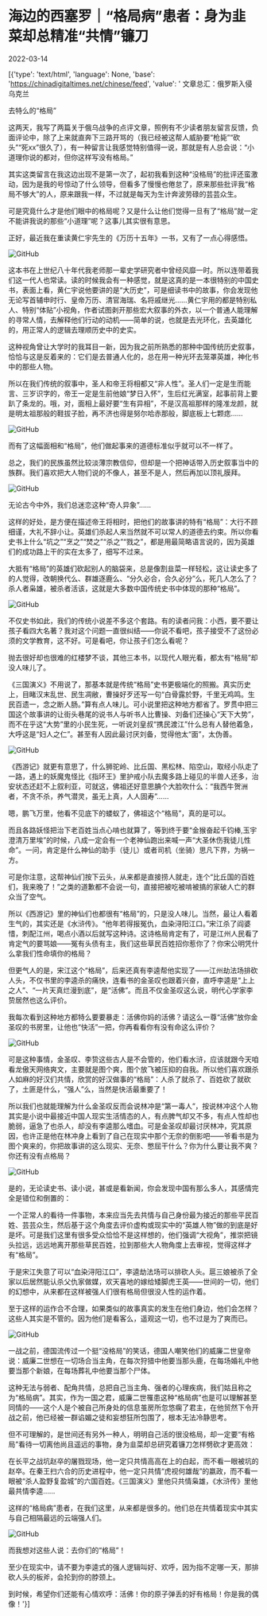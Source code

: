 # 海边的西塞罗｜“格局病”患者：身为韭菜却总精准“共情”镰刀

2022-03-14

[{'type': 'text/html', 'language': None, 'base': 'https://chinadigitaltimes.net/chinese/feed', 'value': ' 文章总汇：俄罗斯入侵乌克兰

去特么的“格局”

这两天，我写了两篇关于俄乌战争的点评文章，照例有不少读者朋友留言反馈，负面评论中，除了上来就直奔下三路开骂的（我已经被这帮人威胁要“枪毙”“砍头”“死xx”很久了），有一种留言让我感觉特别值得一说，那就是有人总会说：“小道理你说的都对，但你这样写没有格局。”

其实这类留言在我这边出现不是第一次了，起初我看到这种“没格局”的批评还蛮激动，因为是我的号惊动了什么领导，但看多了慢慢也倦怠了，原来那些批评我“格局不够大”的人，原来跟我一样，不过就是每天为生计奔波劳碌的芸芸众生。

可是究竟什么才是他们眼中的格局呢？又是什么让他们觉得一旦有了“格局”就一定不能讲我说的那些“小道理”呢？这事儿其实很有意思。

正好，最近我在重读黄仁宇先生的《万历十五年》一书，又有了一点心得感悟。

![GitHub](https://chinadigitaltimes.net/chinese/files/2022/03/post-678140-622eb491e9214.)

这本书在上世纪八十年代我老师那一辈史学研究者中曾经风靡一时。所以连带着我们这一代人也常读。读的时候我会有一种感觉，就是这真的是一本很特别的中国史书，表面上看，黄仁宇说他要讲的是“大历史”，可是细读书中的故事，你会发现他无论写首辅申时行、皇帝万历、清官海瑞、名将戚继光……黄仁宇用的都是特别私人、特别“体贴”小视角，作者试图剥开那些宏大叙事的外衣，以一个普通人能理解的寻常人情，去解释他们行动的动机——简单的说，也就是去光环化，去英雄化的，用正常人的逻辑去理顺历史中的史实。

这种视角曾让大学时的我耳目一新，因为我之前所熟悉的那种中国传统历史叙事，恰恰与这是反着来的：它们是去普通人化的，总在用一种光环去笼罩英雄，神化书中的那些人物。

所以在我们传统的叙事中，圣人和帝王将相都又“非人性”。圣人们一定是生而能言、三岁识字的，帝王一定是生前他娘“梦日入怀”，生后红光满室，起事前背上要趴了条龙的。哦，对，面相上最好要“生有异相”，不是汉高祖那样的隆准龙颜，就是明太祖那般的鞋拔子脸，再不济也得是努尔哈赤那般，脚底板上七颗痣……

![GitHub](https://chinadigitaltimes.net/chinese/files/2022/03/post-678140-622eb493a2e08.)

而有了这幅面相和“格局”，他们做起事来的道德标准似乎就可以不一样了。

总之，我们的民族虽然比较淡薄宗教信仰，但却是一个把神话带入历史叙事当中的族群。我们喜欢把大人物们说的不像人，甚至不是人，然后再加以顶礼膜拜。

![GitHub](https://chinadigitaltimes.net/chinese/files/2022/03/post-678140-622eb496032b7.)

无论古今中外，我们总迷恋这种“奇人异象”……

这样的好处，是方便在描述帝王将相时，把他们的故事讲的特有“格局”：大行不顾细谨，大礼不辞小让。英雄们杀起人来当然就不可以常人的道德去约束。所以你看史书上什么“坑之”“烹之”“焚之”“杀之”“戮之”，都是用最简略语言说的，因为英雄们的成功路上干的实在太多了，细写不过来。

大抵有“格局”的英雄们砍起别人的脑袋来，总是像割韭菜一样轻松，这让读史多了的人觉得，改朝换代么、群雄逐鹿么、“分久必合，合久必分”么，死几人怎么了？杀人者枭雄，被杀者活该，这就是大多数中国传统史书中体现的那种“格局”。

![GitHub](https://chinadigitaltimes.net/chinese/files/2022/03/post-678140-622eb497aa988.)

不仅史书如此，我们的传统小说差不多这个套路。有的读者问我：小西，要不要让孩子看四大名著？我对这个问题一直很纠结——你说不看吧，孩子接受不了这份必须的文学教育，这不好。可是看吧，你让孩子们怎么看呢？

抛去很好却也很难的红楼梦不谈，其他三本书，以现代人眼光看，都太有“格局”却没人味儿了。

《三国演义》不用说了，那基本就是传统“格局”史书更极端化的照搬。真实历史上，目睹汉末乱世、民生凋敝，曹操好歹还写一句“白骨露於野，千里无鸡鸣。生民百遗一，念之断人肠。”算有点人味儿。可小说里把这种地方都省了。罗贯中把三国这个故事讲的让街头巷尾的说书人与听书人比曹操、刘备们还操心“天下大势”，而不在乎这“大势”里的小民生死，一听说刘皇叔“携民渡江”什么总有人替他着急，大呼这是“妇人之仁”。甚至有人因此最讨厌刘备，觉得他太“面”，太伪善。

![GitHub](https://chinadigitaltimes.net/chinese/files/2022/03/post-678140-622eb499b534b.)

《西游记》就更有意思了，什么狮驼岭、比丘国、黑松林、陷空山，取经小队走了一路，遇上的妖魔鬼怪比《指环王》里护戒小队去魔多路上碰见的半兽人还多，治安状态还赶不上叙利亚，可就这，佛祖还好意思腆个大脸吹什么：“我西牛贺洲者，不贪不杀，养气潜灵，虽无上真，人人固寿”……

嗯，鹏飞万里，他看不见底下的蝼蚁了，佛祖这个“格局”，真的是可以。

而且各路妖怪把治下老百姓当点心啃也就算了，等到终于要“金猴奋起千钧棒,玉宇澄清万里埃”的时候，八成一定会有一个老神仙跑出来喊一声“大圣休伤我徒儿性命”。一问，肯定是什么神仙的助手（徒儿）或者司机（坐骑）思凡下界，为祸一方。

可是你注意，这帮神仙们按下云头，从来都是直接捞人就走，连个“比丘国的百姓们，我来晚了！”之类的道歉都不会说一句，直接把被吃被啃被搞的家破人亡的群众当了空气。

所以《西游记》里的神仙们也都很有“格局”的，只是没人味儿。当然，最让人看着生气的，其实还是《水浒传》。“他年若得报冤仇，血染浔阳江口。”宋江杀了阎婆惜，刺配江州，喝点小酒以后就写这种诗。这诗格局肯定有了，可是江州人民看了肯定气的要骂娘——冤有头债有主，我们这些草民百姓招你惹你了？你宋公明凭什么拿我们性命填你的格局？

但更气人的是，宋江这个“格局”，后来还真有李逵帮他实现了——江州劫法场排砍人头，不仅书里的李逵杀的痛快，连看书的金圣叹也跟着兴奋，直呼李逵是“上上之人”、“一片天真烂漫到底”，是“活佛”。而且不仅金圣叹这么说，明代心学家李贽居然也这么评价。

我每次看到这种地方都特么要要暴走：活佛你妈的活佛？请这么一尊“活佛”放你金圣叹的书房里，让他也“快活”一把，你再看看你有没有命这么评价？

![GitHub](https://chinadigitaltimes.net/chinese/files/2022/03/post-678140-622eb49b5a9af.)

可是这种事情，金圣叹、李贽这些古人是不会管的，他们看水浒，应该就跟今天咱看龙傲天网络爽文，主要就是图个爽，图个放飞被压抑的自我。所以他们喜欢跟杀人如麻的好汉们共情，欣赏的好汉做事的“格局”：人杀了就杀了、百姓砍了就砍了，土匪是什么，“强人”么，当然是快活最重要了！

所以我们也就能理解为什么金圣叹反而会说林冲是“第一毒人”，按说林冲这个人物其实是小说中最接近中国人现实生活情态的人，有点脾气却又不多，有点人性却也脆弱，逼急了也杀人，却没有李逵那么嗜血。可是金圣叹却最讨厌林冲，究其原因，也许正是他在林冲身上看到了自己在现实中那个无奈的倒影吧——爷看书是为图个爽来的，你把故事讲的这么现实、无奈、憋屈干什么？你为什么要让我不爽？你还有没有点格局？

![GitHub](https://chinadigitaltimes.net/chinese/files/2022/03/post-678140-622eb49d06492.)

是的，无论读史书、读小说，甚或是看新闻，你会发现中国有那么多人，其感情完全是错位和倒置的：

一个正常人的看待一件事物，本来应当先去共情与自己身份最为接近的那些平民百姓、芸芸众生，然后基于这个角度去评价虚构或现实中的“英雄人物”做的到底是好是坏。可是我们这里有很多受众恰恰不是这样想的，他们强调“大视角”，推崇把镜头拉远，远远地离开那些草民百姓，拉到那些大人物角度上去审视，觉得这样才有“格局”。

于是宋江失意了可以“血染浔阳江口”，李逵劫法场可以排砍人头。扈三娘被杀了全家以后居然能认杀父仇家做媒，欢天喜地的嫁给矮脚虎王英——世间的一切，他们的幻想中，从来都在这样被强人们很有格局但很没人性的运作着。

至于这样的运作合不合理，如果类似的故事真实的发生在他们身边，他们会怎样？这些人其实是不管的。因为他们是看客么，遥观这一切，也不过是为了爽而已。

![GitHub](https://chinadigitaltimes.net/chinese/files/2022/03/post-678140-622eb49ece885.)

一战之前，德国流传过一个挺“没格局”的笑话，德国人嘲笑他们的威廉二世皇帝说：威廉二世想在一切场合当主角，在每次狩猎中他要当那头鹿，在每场婚礼中他要当那个新娘，在每场葬礼中他要当那个尸体。

这种无法与弱者、配角共情，总把自己当主角、强者的心理疾病，我们姑且称之为“格局病”。其实，作为一国之君，威廉二世罹患这种“格局病”也是可以理解甚至同情的——这个人是个被自己所身处的信息茧房所忽悠瘸了君主，在他贸然下令开战之前，他已经被一群谄媚之徒和妄想狂所包围了，根本无法冷静思考。

但不可理解的，是世间还有另外一种人，明明自己活的很没格局，却一定要“有格局”看待一切离他尚且遥远的事物，身为韭菜却总研究着镰刀怎样劈砍才更高效：

在长平之战坑赵卒的屠戮现场，他一定只共情高高在上的白起，而不看一眼被坑的赵卒。在秦王扫六合的历史进程中，他一定只共情“虎视何雄哉”的嬴政，而不看一眼被“杀人盈野复盈城”的六国百姓。《三国演义》里他只共情枭雄，《水浒传》里他最共情李逵……

这样的“格局病”患者，在我们这里，从来都是很多的。他们总在共情着现实中其实与自己相隔最远的云端强人们。

![GitHub](https://chinadigitaltimes.net/chinese/files/2022/03/post-678140-622eb4a080685.)

而我想对这些人说：去你们的“格局”！

至少在现实中，请不要为李逵式的强人逻辑叫好、欢呼，因为指不定哪一天，那排砍人头的板斧，会抡到你的脖颈上。

到时候，希望你们还能有心情欢呼：活佛！你的原子弹丢的好有格局！你是我的偶像！'}]